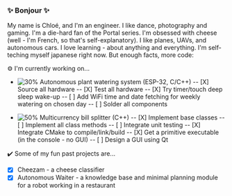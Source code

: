 ### ✨ Bonjour ✨

My name is Chloé, and I'm an engineer. I like dance, photography and gaming. I'm a die-hard fan of the Portal series. I'm obsessed with cheese (well - I'm French, so that's self-explanatory). I like planes, UAVs, and autonomous cars. I love learning - about anything and everything. I'm self-teching myself japanese right now. But enough facts, more code:

:gear: I'm currently working on...
- ![30%](https://progress-bar.dev/30) Autonomous plant watering system (ESP-32, C/C++)
-- [X] Source all hardware
-- [X] Test all hardware
-- [X] Try timer/touch deep sleep wake-up
-- [ ] Add WiFi time and date fetching for weekly watering on chosen day
-- [ ] Solder all components

- ![50%](https://progress-bar.dev/30) Multicurrency bill splitter (C++)
-- [X] Implement base classes
-- [ ] Implement all class methods
-- [ ] Integrate unit testing
-- [X] Integrate CMake to compile/link/build
-- [X] Get a primitive executable (in the console - no GUI)
-- [ ] Design a GUI using Qt

:heavy_check_mark: Some of my fun past projects are...
- [x] Cheezam - a cheese classifier
- [x] Autonomous Waiter - a knowledge base and minimal planning module for a robot working in a restaurant

<!--
**niwya/niwya** is a ✨ _special_ ✨ repository because its `README.md` (this file) appears on your GitHub profile.

Here are some ideas to get you started:

- 🔭 I’m currently working on ...
- 🌱 I’m currently learning ...
- 👯 I’m looking to collaborate on ...
- 🤔 I’m looking for help with ...
- 💬 Ask me about ...
- 📫 How to reach me: ...
- 😄 Pronouns: ...
- ⚡ Fun fact: ...
-->
